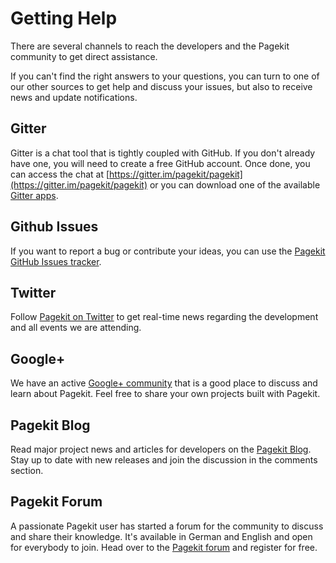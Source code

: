 # Getting Help
<p class="uk-article-lead">There are several channels to reach the developers and the Pagekit community to get direct assistance.</p>

If you can't find the right answers to your questions, you can turn to one of our other sources to get help and discuss your issues, but also to receive news and update notifications.

## Gitter
Gitter is a chat tool that is tightly coupled with GitHub. If you don't already have one, you will need to create a free GitHub account. Once done, you can access the chat at [https://gitter.im/pagekit/pagekit](https://gitter.im/pagekit/pagekit) or you can download one of the available [Gitter apps](https://gitter.im/apps).

## Github Issues
If you want to report a bug or contribute your ideas, you can use the [Pagekit GitHub Issues tracker](https://github.com/pagekit/pagekit/issues).

## Twitter
Follow [Pagekit on Twitter](https://twitter.com/pagekit) to get real-time news regarding the development and all events we are attending.

## Google+
We have an active [Google+ community](https://plus.google.com/communities/104125443335488004107) that is a good place to discuss and learn about Pagekit. Feel free to share your own projects built with Pagekit.

## Pagekit Blog
Read major project news and articles for developers on the [Pagekit Blog](http://pagekit.com/blog). Stay up to date with new releases and join the discussion in the comments section.

## Pagekit Forum
A passionate Pagekit user has started a forum for the community to discuss and share their knowledge. It's available in German and English and open for everybody to join. Head over to the [Pagekit forum](https://pagekit-forum.org/) and register for free.
